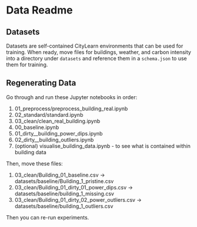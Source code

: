 # Data Readme

## Datasets

Datasets are self-contained CityLearn environments that can be used for training. When ready, move files for buildings, weather, and carbon intensity into a directory under `datasets` and reference them in a `schema.json` to use them for training.

## Regenerating Data

Go through and run these Jupyter notebooks in order:

1. 01_preprocess/preprocess_building_real.ipynb
2. 02_standard/standard.ipynb
3. 03_clean/clean_real_building.ipynb
4. 00_baseline.ipynb
5. 01_dirty__building_power_dips.ipynb
6. 02_dirty__building_outliers.ipynb
7. (optional) visualise_building_data.ipynb - to see what is contained within building data

Then, move these files:

1. 03_clean/Building_01_baseline.csv -> datasets/baseline/Building_1_pristine.csv
2. 03_clean/Building_01_dirty_01_power_dips.csv -> datasets/baseline/building_1_missing.csv
3. 03_clean/Building_01_dirty_02_power_outliers.csv -> datasets/baseline/building_1_outliers.csv

Then you can re-run experiments.